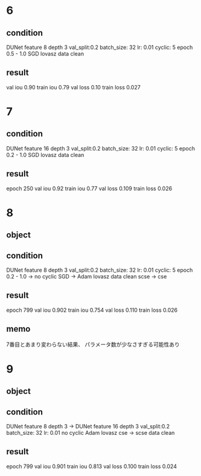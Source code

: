 # 6
## condition
DUNet feature 8 depth 3
val_split:0.2
batch_size: 32
lr: 0.01
cyclic: 5 epoch 0.5 - 1.0
SGD
lovasz
data clean

## result
val iou 0.90
train iou 0.79
val loss 0.10
train loss 0.027


# 7
## condition
DUNet feature 16 depth 3
val_split:0.2
batch_size: 32
lr: 0.01
cyclic: 5 epoch 0.2 - 1.0
SGD
lovasz
data clean

## result
epoch 250
val iou 0.92
train iou 0.77
val loss 0.109
train loss 0.026

# 8
## object
## condition
DUNet feature 8 depth 3
val_split:0.2
batch_size: 32
lr: 0.01
cyclic: 5 epoch 0.2 - 1.0 -> no cyclic
SGD -> Adam
lovasz
data clean
scse -> cse


## result
epoch 799
val iou 0.902
train iou 0.754
val loss 0.110
train loss 0.026
## memo
7番目とあまり変わらない結果、
パラメータ数が少なさすぎる可能性あり





# 9
## object
## condition
DUNet feature 8 depth 3 -> DUNet feature 16 depth 3
val_split:0.2
batch_size: 32
lr: 0.01
no cyclic
Adam
lovasz
cse -> scse
data clean


## result
epoch 799
val iou 0.901
train iou 0.813
val loss 0.100
train loss 0.024
